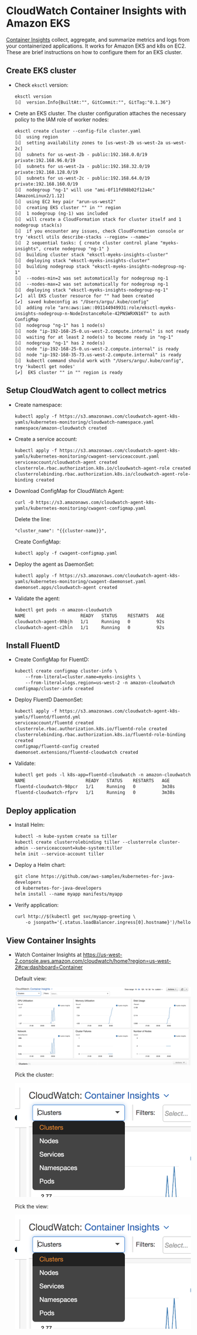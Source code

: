 # CloudWatch Container Insights with Amazon EKS

[Container Insights](https://docs.aws.amazon.com/AmazonCloudWatch/latest/monitoring/ContainerInsights.html) collect, aggregate, and summarize metrics and logs from your containerized applications. It works for Amazon EKS and k8s on EC2. These are brief instructions on how to configure them for an EKS cluster.

## Create EKS cluster

- Check `eksctl` version:

	```
	eksctl version
	[ℹ]  version.Info{BuiltAt:"", GitCommit:"", GitTag:"0.1.36"}
	```

- Crete an EKS cluster. The cluster configuration attaches the necessary policy to the IAM role of worker nodes:

	```
	eksctl create cluster --config-file cluster.yaml
	[ℹ]  using region 
	[ℹ]  setting availability zones to [us-west-2b us-west-2a us-west-2c]
	[ℹ]  subnets for us-west-2b - public:192.168.0.0/19 private:192.168.96.0/19
	[ℹ]  subnets for us-west-2a - public:192.168.32.0/19 private:192.168.128.0/19
	[ℹ]  subnets for us-west-2c - public:192.168.64.0/19 private:192.168.160.0/19
	[ℹ]  nodegroup "ng-1" will use "ami-0f11fd98b02f12a4c" [AmazonLinux2/1.12]
	[ℹ]  using EC2 key pair "arun-us-west2"
	[ℹ]  creating EKS cluster "" in "" region
	[ℹ]  1 nodegroup (ng-1) was included
	[ℹ]  will create a CloudFormation stack for cluster itself and 1 nodegroup stack(s)
	[ℹ]  if you encounter any issues, check CloudFormation console or try 'eksctl utils describe-stacks --region= --name='
	[ℹ]  2 sequential tasks: { create cluster control plane "myeks-insights", create nodegroup "ng-1" }
	[ℹ]  building cluster stack "eksctl-myeks-insights-cluster"
	[ℹ]  deploying stack "eksctl-myeks-insights-cluster"
	[ℹ]  building nodegroup stack "eksctl-myeks-insights-nodegroup-ng-1"
	[ℹ]  --nodes-min=2 was set automatically for nodegroup ng-1
	[ℹ]  --nodes-max=2 was set automatically for nodegroup ng-1
	[ℹ]  deploying stack "eksctl-myeks-insights-nodegroup-ng-1"
	[✔]  all EKS cluster resource for "" had been created
	[✔]  saved kubeconfig as "/Users/argu/.kube/config"
	[ℹ]  adding role "arn:aws:iam::091144949931:role/eksctl-myeks-insights-nodegroup-n-NodeInstanceRole-42PNSWRXN16T" to auth ConfigMap
	[ℹ]  nodegroup "ng-1" has 1 node(s)
	[ℹ]  node "ip-192-168-25-0.us-west-2.compute.internal" is not ready
	[ℹ]  waiting for at least 2 node(s) to become ready in "ng-1"
	[ℹ]  nodegroup "ng-1" has 2 node(s)
	[ℹ]  node "ip-192-168-25-0.us-west-2.compute.internal" is ready
	[ℹ]  node "ip-192-168-35-73.us-west-2.compute.internal" is ready
	[ℹ]  kubectl command should work with "/Users/argu/.kube/config", try 'kubectl get nodes'
	[✔]  EKS cluster "" in "" region is ready
	```

## Setup CloudWatch agent to collect metrics

- Create namespace:

	```
	kubectl apply -f https://s3.amazonaws.com/cloudwatch-agent-k8s-yamls/kubernetes-monitoring/cloudwatch-namespace.yaml
	namespace/amazon-cloudwatch created
	```

- Create a service account:

	```
	kubectl apply -f https://s3.amazonaws.com/cloudwatch-agent-k8s-yamls/kubernetes-monitoring/cwagent-serviceaccount.yaml
	serviceaccount/cloudwatch-agent created
	clusterrole.rbac.authorization.k8s.io/cloudwatch-agent-role created
	clusterrolebinding.rbac.authorization.k8s.io/cloudwatch-agent-role-binding created
	```

- Download ConfigMap for CloudWatch Agent:

	```
	curl -O https://s3.amazonaws.com/cloudwatch-agent-k8s-yamls/kubernetes-monitoring/cwagent-configmap.yaml
	```

	Delete the line:

	```
	"cluster_name": "{{cluster-name}}",
	```

	Create ConfigMap:

	```
	kubectl apply -f cwagent-configmap.yaml
	```

- Deploy the agent as DaemonSet:

	```
	kubectl apply -f https://s3.amazonaws.com/cloudwatch-agent-k8s-yamls/kubernetes-monitoring/cwagent-daemonset.yaml
	daemonset.apps/cloudwatch-agent created
	```

- Validate the agent:

	```
	kubectl get pods -n amazon-cloudwatch
	NAME                     READY   STATUS    RESTARTS   AGE
	cloudwatch-agent-9hbjh   1/1     Running   0          92s
	cloudwatch-agent-c2hln   1/1     Running   0          92s
	```

## Install FluentD

- Create ConfigMap for FluentD:

	```
	kubectl create configmap cluster-info \
		--from-literal=cluster.name=myeks-insights \
		--from-literal=logs.region=us-west-2 -n amazon-cloudwatch
	configmap/cluster-info created
	```

- Deploy FluentD DaemonSet:

	```
	kubectl apply -f https://s3.amazonaws.com/cloudwatch-agent-k8s-yamls/fluentd/fluentd.yml
	serviceaccount/fluentd created
	clusterrole.rbac.authorization.k8s.io/fluentd-role created
	clusterrolebinding.rbac.authorization.k8s.io/fluentd-role-binding created
	configmap/fluentd-config created
	daemonset.extensions/fluentd-cloudwatch created
	```

- Validate:

	```
	kubectl get pods -l k8s-app=fluentd-cloudwatch -n amazon-cloudwatch 
	NAME                       READY   STATUS    RESTARTS   AGE
	fluentd-cloudwatch-98pcr   1/1     Running   0          3m38s
	fluentd-cloudwatch-rfprv   1/1     Running   0          3m38s
	```

## Deploy application

- Install Helm:

	```
	kubectl -n kube-system create sa tiller
	kubectl create clusterrolebinding tiller --clusterrole cluster-admin --serviceaccount=kube-system:tiller
	helm init --service-account tiller
	```

- Deploy a Helm chart:

	```
	git clone https://github.com/aws-samples/kubernetes-for-java-developers
	cd kubernetes-for-java-developers
	helm install --name myapp manifests/myapp
	```

- Verify application:

	```
	curl http://$(kubectl get svc/myapp-greeting \
		-o jsonpath='{.status.loadBalancer.ingress[0].hostname}')/hello
	```

## View Container Insights

- Watch Container Insights at https://us-west-2.console.aws.amazon.com/cloudwatch/home?region=us-west-2#cw:dashboard=Container

	Default view:

	![default view](cw-container-insights-cluster-view.png)

	Pick the cluster:

	![pick cluster](cw-container-insights-views.png)

	Pick the view:

	![pick view](cw-container-insights-views.png)


